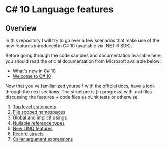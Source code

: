 # C# 10 Language features

## Overview

In this repository I will try to go over a few scenarios that make use of the new features introduced in C# 10 (available via .NET 6 SDK).

Before going through the code samples and documentation available here, you should read the oficial documentation from Microsoft available below:

* [What's new in C# 10](https://docs.microsoft.com/en-us/dotnet/csharp/whats-new/csharp-10)
* [Welcome to C# 10](https://devblogs.microsoft.com/dotnet/welcome-to-csharp-10/)

 Now that you've familiarized yourself with the official docs, have a look through the next sections. The structure is [in progress] with .md files discussing the features + code files as xUnit tests or otherwise.

1. [Top level statements](docs/TopLevelStatements.md)
2. [File scoped namespaces](docs/FileScopedNamespaces.md)
3. [Global and implicit usings](docs/GlobalAndImplicitUsings.md)
4. [Nullable reference types](docs/NullableReferenceTypes.md)
5. [New LINQ features](docs/NewLinqFeatures.md)
6. [Record structs](docs/RecordStructs.md)
7. [Caller argument expressions](docs/CallerArgumentExpressions.md)

